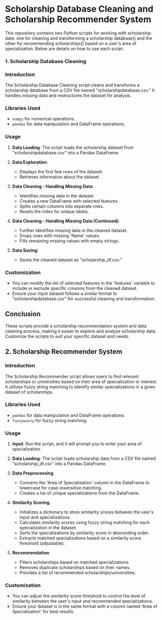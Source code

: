 # Scholarship Database Cleaning and Scholarship Recommender System

This repository contains two Python scripts for working with scholarship data: one for cleaning and transforming a scholarship database() and the other for recommending scholarships() based on a user's area of specialization. Below are details on how to use each script.

### 1. Scholarship Database Cleaning 

### Introduction
The Scholarship Database Cleaning script cleans and transforms a scholarship database from a CSV file named "scholarshipdatabase.csv." It handles missing data and restructures the dataset for analysis.

### Libraries Used
- `numpy` for numerical operations.
- `pandas` for data manipulation and DataFrame operations.

### Usage
1. **Data Loading**: The script loads the scholarship dataset from "scholarshipdatabase.csv" into a Pandas DataFrame.

2. **Data Exploration**:
   - Displays the first few rows of the dataset.
   - Retrieves information about the dataset.

3. **Data Cleaning - Handling Missing Data**:
   - Identifies missing data in the dataset.
   - Creates a new DataFrame with selected features.
   - Splits certain columns into separate rows.
   - Resets the index for unique labels.

4. **Data Cleaning - Handling Missing Data (Continued)**:
   - Further identifies missing data in the cleaned dataset.
   - Drops rows with missing 'Name' values.
   - Fills remaining missing values with empty strings.

5. **Data Saving**:
   - Saves the cleaned dataset as "scholarship_df.csv."

### Customization
- You can modify the list of selected features in the 'features' variable to include or exclude specific columns from the cleaned dataset.
- Ensure your input dataset follows a similar format to "scholarshipdatabase.csv" for successful cleaning and transformation.

## Conclusion
These scripts provide a scholarship recommendation system and data cleaning process, making it easier to explore and analyze scholarship data. Customize the scripts to suit your specific dataset and needs.



## 2. Scholarship Recommender System

### Introduction
The Scholarship Recommender script allows users to find relevant scholarships or universities based on their area of specialization or interest. It utilizes fuzzy string matching to identify similar specializations in a given dataset of scholarships.

### Libraries Used
- `pandas` for data manipulation and DataFrame operations.
- `fuzzywuzzy` for fuzzy string matching.

### Usage
1. **Input**: Run the script, and it will prompt you to enter your area of specialization.

2. **Data Loading**: The script loads scholarship data from a CSV file named "scholarship_df.csv" into a Pandas DataFrame.

3. **Data Preprocessing**:
   - Converts the 'Area of Specialisation' column in the DataFrame to lowercase for case-insensitive matching.
   - Creates a list of unique specializations from the DataFrame.

4. **Similarity Scoring**:
   - Initializes a dictionary to store similarity scores between the user's input and specializations.
   - Calculates similarity scores using fuzzy string matching for each specialization in the dataset.
   - Sorts the specializations by similarity score in descending order.
   - Extracts matched specializations based on a similarity score threshold (adjustable).

5. **Recommendation**:
   - Filters scholarships based on matched specializations.
   - Removes duplicate scholarships based on their names.
   - Provides a list of recommended scholarships/universities.

### Customization
- You can adjust the similarity score threshold to control the level of similarity between the user's input and recommended specializations.
- Ensure your dataset is in the same format with a column named 'Area of Specialisation' for best results.



